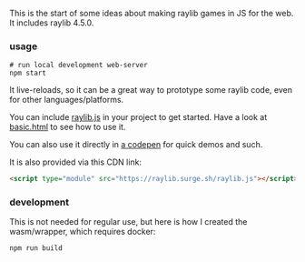 This is the start of some ideas about making raylib games in JS for the web. It includes raylib 4.5.0.

### usage

```
# run local development web-server
npm start
```

It live-reloads, so it can be a great way to prototype some raylib code, even for other languages/platforms.

You can include [raylib.js](raylib.js) in your project to get started. Have a look at [basic.html](public/basic.html) to see how to use it.

You can also use it directly in [a codepen](https://codepen.io/konsumer/pen/NWEdxZq?editors=1000) for quick demos and such.

It is also provided via this CDN link:

```html
<script type="module" src="https://raylib.surge.sh/raylib.js"></script>
```

### development

This is not needed for regular use, but here is how I created the wasm/wrapper, which requires docker:

```
npm run build
```
